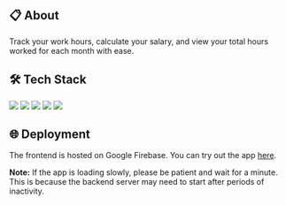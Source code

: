 ## 📋 About

Track your work hours, calculate your salary, and view your total hours worked for each month with ease.

## 🛠️ Tech Stack

<div> <img src="https://img.shields.io/badge/Frontend-React-blue?style=for-the-badge&logo=react" /> 
  <img src="https://img.shields.io/badge/Frontend-Vite-646CFF?style=for-the-badge&logo=vite&logoColor=white" /> 
  <img src="https://img.shields.io/badge/Backend-Java%20Spring%20Boot-green?style=for-the-badge&logo=springboot" /> 
  <img src="https://img.shields.io/badge/Database-PostgreSQL-blueviolet?style=for-the-badge&logo=postgresql" /> 
  <img src="https://img.shields.io/badge/Styling-CSS%20Modules-purple?style=for-the-badge&logo=css3" /> 
</div>

## 🌐 Deployment

The frontend is hosted on Google Firebase. You can try out the app [here](https://work-tracker-front-end.web.app/).

**Note:** If the app is loading slowly, please be patient and wait for a minute. This is because the backend server may need to start after periods of inactivity.
